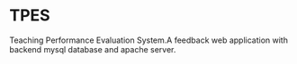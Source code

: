# TPES
Teaching Performance Evaluation System.A feedback web application with backend mysql database and apache server.
